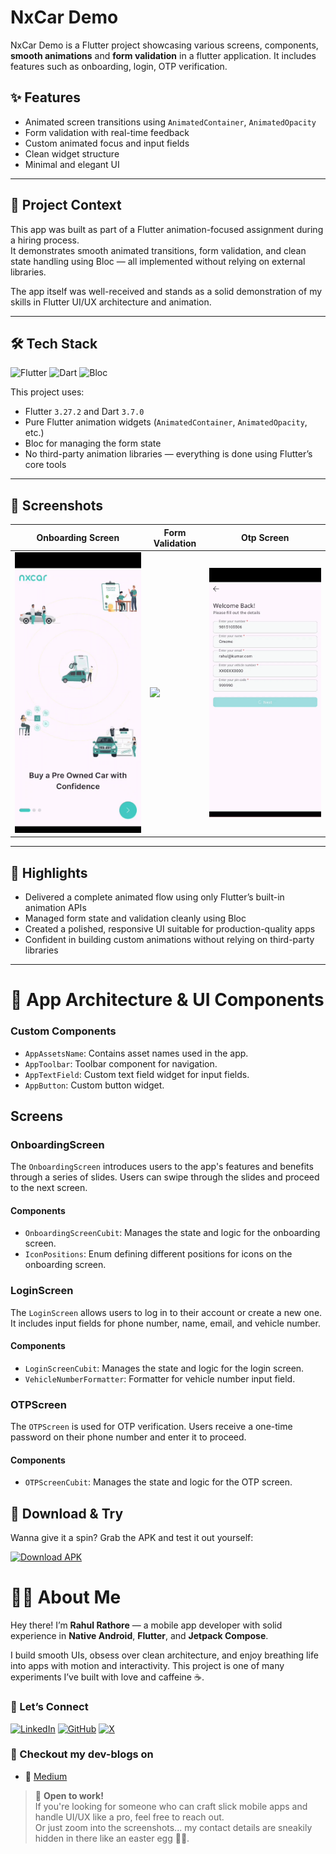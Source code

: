 # NxCar Demo

NxCar Demo is a Flutter project showcasing various screens, components, **smooth animations** and **form validation** in a flutter application.
It includes features such as onboarding, login, OTP verification.

## ✨ Features

- Animated screen transitions using `AnimatedContainer`, `AnimatedOpacity`
- Form validation with real-time feedback
- Custom animated focus and input fields
- Clean widget structure
- Minimal and elegant UI

---

## 🎯 Project Context

This app was built as part of a Flutter animation-focused assignment during a hiring process.  
It demonstrates smooth animated transitions, form validation, and clean state handling using Bloc — all implemented without relying on external libraries.

The app itself was well-received and stands as a solid demonstration of my skills in Flutter UI/UX architecture and animation.

---

## 🛠 Tech Stack

![Flutter](https://img.shields.io/badge/Flutter-3.27.2-blue?logo=flutter)
![Dart](https://img.shields.io/badge/Dart-3.7.0-blue?logo=dart)
![Bloc](https://img.shields.io/badge/State_Management-Bloc-blueviolet)

This project uses:
- Flutter `3.27.2` and Dart `3.7.0`
- Pure Flutter animation widgets (`AnimatedContainer`, `AnimatedOpacity`, etc.)
- Bloc for managing the form state
- No third-party animation libraries — everything is done using Flutter’s core tools

---

## 📸 Screenshots

| Onboarding Screen                   | Form Validation | Otp Screen |
|-------------------------------------|-----------|------------|
| ![](screenshots/landing_screen.gif) | ![](screenshots/form_validation.gif) | ![](screenshots/otp_screen.gif) |

---

## 🧠 Highlights

- Delivered a complete animated flow using only Flutter’s built-in animation APIs
- Managed form state and validation cleanly using Bloc
- Created a polished, responsive UI suitable for production-quality apps
- Confident in building custom animations without relying on third-party libraries

---

# 🧱 App Architecture & UI Components 

### Custom Components

- `AppAssetsName`: Contains asset names used in the app.
- `AppToolbar`: Toolbar component for navigation.
- `AppTextField`: Custom text field widget for input fields.
- `AppButton`: Custom button widget.

## Screens

### OnboardingScreen

The `OnboardingScreen` introduces users to the app's features and benefits through a series of
slides. Users can swipe through the slides and proceed to the next screen.

#### Components

- `OnboardingScreenCubit`: Manages the state and logic for the onboarding screen.
- `IconPositions`: Enum defining different positions for icons on the onboarding screen.

### LoginScreen

The `LoginScreen` allows users to log in to their account or create a new one. It includes input
fields for phone number, name, email, and vehicle number.

#### Components

- `LoginScreenCubit`: Manages the state and logic for the login screen.
- `VehicleNumberFormatter`: Formatter for vehicle number input field.

### OTPScreen

The `OTPScreen` is used for OTP verification. Users receive a one-time password on their phone
number and enter it to proceed.

#### Components

- `OTPScreenCubit`: Manages the state and logic for the OTP screen.

## 📱 Download & Try

Wanna give it a spin? Grab the APK and test it out yourself:

[![Download APK](https://img.shields.io/badge/Download-APK-blue.svg?style=for-the-badge&logo=android)](https://github.com/rathorerahul586/nx_car_demo/releases/download/v1.0.0/app-release.apk)
  
# 🙋‍♂️ About Me

Hey there! I’m **Rahul Rathore** — a mobile app developer with solid experience in **Native Android**, **Flutter**, and **Jetpack Compose**.

I build smooth UIs, obsess over clean architecture, and enjoy breathing life into apps with motion and interactivity. This project is one of many experiments I’ve built with love and caffeine ☕️.

### 🔗 Let’s Connect

[![LinkedIn](https://go-skill-icons.vercel.app/api/icons?i=linkedin)](https://www.linkedin.com/in/rahul-kumar-mob-dev/)
[![GitHub](https://go-skill-icons.vercel.app/api/icons?i=github)](https://github.com/rathorerahul586)
[![X](https://go-skill-icons.vercel.app/api/icons?i=x)](https://x.com/rathorerahul586)

### 🔗 Checkout my dev-blogs on
- 🧠 [Medium](https://rathorerahul586.medium.com/)


> 🚀 **Open to work!**  
> If you're looking for someone who can craft slick mobile apps and handle UI/UX like a pro, feel free to reach out.  
> Or just zoom into the screenshots... my contact details are sneakily hidden in there like an easter egg 🥚👀.

